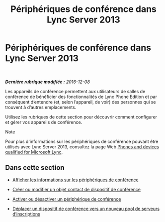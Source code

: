 ﻿---
title: Périphériques de conférence dans Lync Server 2013
TOCTitle: Périphériques de conférence dans Lync Server 2013
ms:assetid: 8a317568-073b-49a9-a06b-02dc56b2c8f2
ms:mtpsurl: https://technet.microsoft.com/fr-fr/library/JJ994050(v=OCS.15)
ms:contentKeyID: 53095471
ms.date: 12/10/2016
mtps_version: v=OCS.15
ms.translationtype: HT
---

# Périphériques de conférence dans Lync Server 2013

 

_**Dernière rubrique modifiée :** 2016-12-08_

Les appareils de conférence permettent aux utilisateurs de salles de conférence de bénéficier des fonctionnalités de Lync Phone Edition et par conséquent d’entendre (et, selon l’appareil, de voir) des personnes qui se trouvent à d’autres emplacements.

Utilisez les rubriques de cette section pour découvrir comment configurer et gérer vos appareils de conférence.

> [!note]  
> Pour plus d'informations sur les périphériques de conférence pouvant être utilisés avec Lync Server 2013, consultez la page Web <a href="http://technet.microsoft.com/en-us/lync/gg278164.aspx">Phones and devices qualified for Microsoft Lync</a>.

## Dans cette section

  - [Afficher les informations sur les périphériques de conférence](lync-server-2013-view-conferencing-device-information.md)

  - [Créer ou modifier un objet contact de dispositif de conférence](lync-server-2013-create-or-modify-a-conferencing-device-contact-object.md)

  - [Activer ou désactiver un périphérique de conférence](lync-server-2013-enable-or-disable-a-conferencing-device.md)

  - [Déplacer un dispositif de conférence vers un nouveau pool de serveurs d’inscriptions](lync-server-2013-move-a-conferencing-device-to-a-new-registrar-pool.md)

